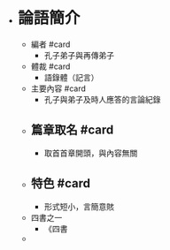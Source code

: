 - # 論語簡介
	- 編者 #card
		- 孔子弟子與再傳弟子
	- 體裁 #card
		- 語錄體（記言）
	- 主要內容 #card
		- 孔子與弟子及時人應答的言論紀錄
	- ## 篇章取名 #card
		- 取首首章開頭，與內容無關
	- ## 特色 #card
		- 形式短小，言簡意賅
	- 四書之一
		- 《四書
	-